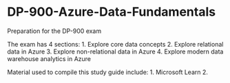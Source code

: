 # DP-900-Azure-Data-Fundamentals

Preparation for the DP-900 exam

The exam has 4 sections:
    1. Explore core data concepts
    2. Explore relational data in Azure
    3. Explore non-relational data in Azure
    4. Explore modern data warehouse analytics in Azure

Material used to compile this study guide include:
    1. Microsoft Learn 
    2. 
##